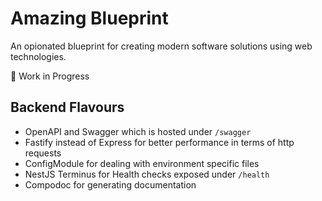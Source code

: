 # Amazing Blueprint

An opionated blueprint for creating modern software solutions using web technologies.

🚧 Work in Progress

## Backend Flavours

- OpenAPI and Swagger which is hosted under `/swagger`
- Fastify instead of Express for better performance in terms of http requests
- ConfigModule for dealing with environment specific files
- NestJS Terminus for Health checks exposed under `/health`
- Compodoc for generating documentation